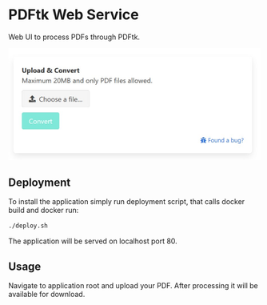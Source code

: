 # PDFtk Web Service

Web UI to process PDFs through PDFtk.

![pdftk-screen](pdftk-screen.jpg)

## Deployment

To install the application simply run deployment script, that calls docker build and docker run:

```bash
./deploy.sh
```
The application will be served on localhost port 80.

## Usage

Navigate to application root and upload your PDF. After processing it will be available for download.